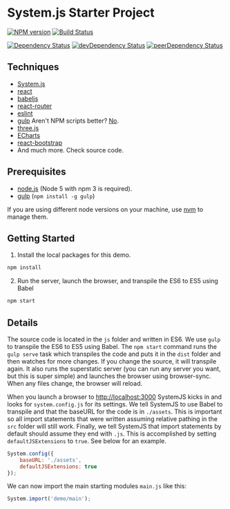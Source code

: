 # System.js Starter Project

[![NPM version][npm-badge]][npm] [![Build Status][travis-ci-image]][travis-ci-url]

[![Dependency Status][deps-badge]][deps]
[![devDependency Status][dev-deps-badge]][dev-deps]
[![peerDependency Status][peer-deps-badge]][peer-deps]

## Techniques

- [System.js](https://github.com/systemjs/systemjs)
- [react](http://facebook.github.io/react/)
- [babeljs](https://babeljs.io/)
- [react-router](https://github.com/rackt/react-router)
- [eslint](http://eslint.org/)
- [gulp](http://gulpjs.com/) Aren't NPM scripts better? [No](https://twitter.com/jaffathecake/status/700320306053935104).
- [three.js](https://github.com/mrdoob/three.js)
- [ECharts](https://github.com/ecomfe/echarts)
- [react-bootstrap](https://github.com/react-bootstrap/react-bootstrap)
- And much more. Check source code.

## Prerequisites

- [node.js](http://nodejs.org) (Node 5 with npm 3 is required).
- [gulp](http://gulpjs.com/) (`npm install -g gulp`)

If you are using different node versions on your machine, use [nvm](https://github.com/creationix/nvm) to manage them.

## Getting Started

1. Install the local packages for this demo.
  
  ```sh
  npm install
  ```

2. Run the server, launch the browser, and transpile the ES6 to ES5 using Babel

  ```sh
  npm start
  ```

## Details

The source code is located in the `js` folder and written in ES6. We use `gulp` to transpile the ES6 to ES5 using Babel. The `npm start` command runs the `gulp serve` task which transpiles the code and puts it in the `dist` folder and then watches for more changes. If you change the source, it will transpile again. It also runs the superstatic server (you can run any server you want, but this is super simple) and launches the browser using browser-sync. When any files change, the browser will reload.

When you launch a browser to [http://localhost:3000](http://localhost:3000) SystemJS kicks in and looks for `system.config.js` for its settings. We tell SystemJS to use Babel to transpile and that the baseURL for the code is in `./assets`. This is important so all import statements that were written assuming relative pathing in the `src` folder will still work. Finally, we tell SystemJS that import statements by default should assume they end with `.js`. This is accomplished by setting `defaultJSExtensions` to `true`. See below for an example.

```js
System.config({
    baseURL: './assets',
    defaultJSExtensions: true
});
```

We can now import the main starting modules `main.js` like this:

```js
System.import('demo/main');
```

[npm-badge]: http://badge.fury.io/js/systemjs-starter-kit.svg
[npm]: https://www.npmjs.com/package/systemjs-starter-kit

[deps-badge]: https://david-dm.org/luqin/systemjs-starter-kit.svg
[deps]: https://david-dm.org/luqin/systemjs-starter-kit

[dev-deps-badge]: https://david-dm.org/luqin/systemjs-starter-kit/dev-status.svg
[dev-deps]: https://david-dm.org/luqin/systemjs-starter-kit#info=devDependencies

[peer-deps-badge]: https://david-dm.org/luqin/systemjs-starter-kit/peer-status.svg
[peer-deps]: https://david-dm.org/luqin/systemjs-starter-kit#info=peerDependencies 

[travis-ci-image]: https://travis-ci.org/luqin/systemjs-starter-kit.svg
[travis-ci-url]: https://travis-ci.org/luqin/systemjs-starter-kit
